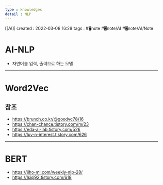 ```yaml
---
type : knowledges
detail : NLP
---
```


[[AI]]
created : 2022-03-08 16:28
tags : #🖥️note #🖥️note/AI #🖥️note/AI/Note 

# AI-NLP
- 자연어를 입력, 출력으로 하는 모델

---
# Word2Vec

## 참조
- https://brunch.co.kr/@goodvc78/16
- https://chan-chance.tistory.com/m/23
- https://eda-ai-lab.tistory.com/526
- https://luv-n-interest.tistory.com/626

---
# BERT
- https://jiho-ml.com/weekly-nlp-28/
- https://lsjsj92.tistory.com/618
